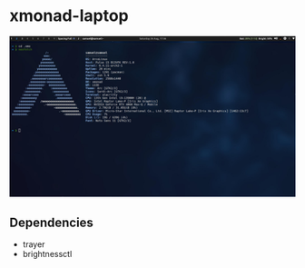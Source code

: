 # xmonad-laptop

![XMonad](Pictures/ArcoLinux-2023-08-26-1693064182_screenshot_2560x1440.jpg)

## Dependencies
- trayer
- brightnessctl
